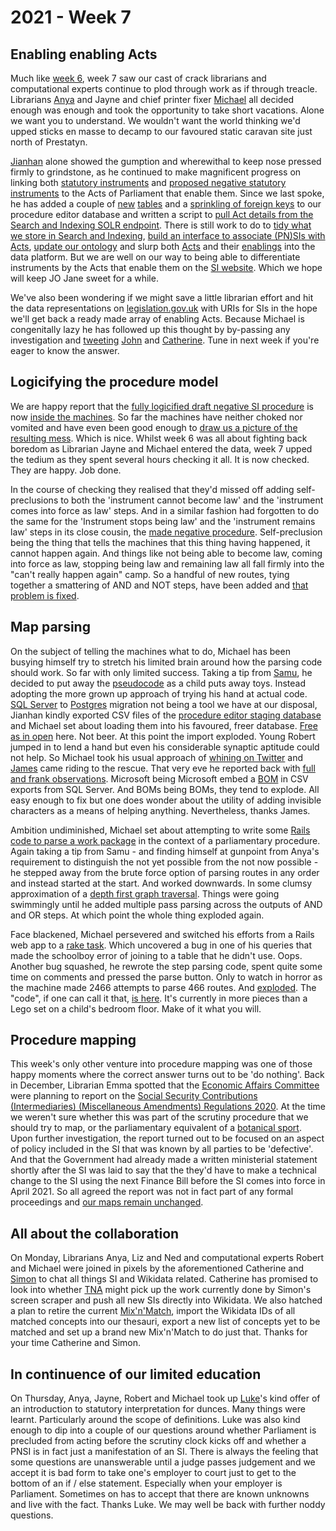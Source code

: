 # 2021 - Week 7

## Enabling enabling Acts

Much like [week 6](https://ukparliament.github.io/ontologies/meta/weeknotes/2021/06/), week 7 saw our cast of crack librarians and computational experts continue to plod through work as if through treacle. Librarians [Anya](https://twitter.com/bitten_) and Jayne and chief printer fixer [Michael](https://twitter.com/fantasticlife) all decided enough was enough and took the opportunity to take short vacations. Alone we want you to understand. We wouldn't want the world thinking we'd upped sticks en masse to decamp to our favoured static caravan site just north of Prestatyn.

[Jianhan](https://twitter.com/jianhanzhu) alone showed the gumption and wherewithal to keep nose pressed firmly to grindstone, as he continued to make magnificent progress on linking both [statutory instruments](https://en.wikipedia.org/wiki/Statutory_instrument_(UK)) and [proposed negative statutory instruments](https://www.parliament.uk/site-information/glossary/proposed-negative-statutory-instrument/) to the Acts of Parliament that enable them. Since we last spoke, he has added a couple of [new](https://trello.com/c/3pfr3hys/83-staging-new-table-enablingact) [tables](https://trello.com/c/zENbz46u/82-staging-new-table-actofparliament) and a [sprinkling of foreign keys](https://trello.com/c/M1H68gxg/84-staging-add-foreign-keys) to our procedure editor database and written a script to [pull Act details from the Search and Indexing SOLR endpoint](https://trello.com/c/cNBQ3vKk/90-staging-import-acts-of-parliament-from-search-and-indexing-solr-to-staging-database). There is still work to do to [tidy what we store in Search and Indexing](https://trello.com/c/YaG2NXxQ/91-which-legislationgovuk-urls-are-we-putting-in-solr), [build an interface to associate (PN)SIs with Acts](https://trello.com/c/xegiulnz/92-staging-procedure-editor-link-a-work-package-to-an-act-or-acts), [update our ontology](https://trello.com/c/kpfT84td/85-staging-ts-ontology-changes) and slurp both [Acts](https://trello.com/c/8E6YQ8mD/88-staging-orchestration-import-acts-of-parliament) and their [enablings](https://trello.com/c/Ov8hlDOr/89-staging-orchestration-import-enabling-acts) into the data platform. But we are well on our way to being able to differentiate instruments by the Acts that enable them on the [SI website](https://statutoryinstruments.parliament.uk/). Which we hope will keep JO Jane sweet for a while.

We've also been wondering if we might save a little librarian effort and hit the data representations on [legislation.gov.uk](https://www.legislation.gov.uk/) with URIs for SIs in the hope we'll get back a ready made array of enabling Acts. Because Michael is congenitally lazy he has followed up this thought by by-passing any investigation and [tweeting](https://twitter.com/fantasticlife/status/1363129509302718466) [John](https://twitter.com/johnlsheridan) and [Catherine](https://twitter.com/CathTabone). Tune in next week if you're eager to know the answer.

## Logicifying the procedure model

We are happy report that the [fully logicified draft negative SI procedure](https://ukparliament.github.io/ontologies/procedure/flowcharts/sis/logic-gates/draft-negative.pdf) is now [inside the machines](https://trello.com/c/FqYcItxC/19-enter-draft-negative-routes-to-staging). So far the machines have neither choked nor vomited and have even been good enough to [draw us a picture of the resulting mess](https://ukparliament.github.io/ontologies/meta/weeknotes/2021/06/draft-negative.png). Which is nice. Whilst week 6 was all about fighting back boredom as Librarian Jayne and Michael entered the data, week 7 upped the tedium as they spent several hours checking it all. It is now checked. They are happy. Job done.

In the course of checking they realised that they'd missed off adding self-preclusions to both the 'instrument cannot become law' and the 'instrument comes into force as law' steps. And in a similar fashion had forgotten to do the same for the 'Instrument stops being law' and the 'instrument remains law' steps in its close cousin, the [made negative procedure](https://ukparliament.github.io/ontologies/procedure/flowcharts/sis/logic-gates/made-negative.pdf). Self-preclusion being the thing that tells the machines that this thing having happened, it cannot happen again. And things like not being able to become law, coming into force as law, stopping being law and remaining law all fall firmly into the "can't really happen again" camp. So a handful of new routes, tying together a smattering of AND and NOT steps, have been added and [that problem is fixed](https://trello.com/c/7LiOASlg/96-add-self-preclusion-to-stops-being-law-in-made-neg).

## Map parsing

On the subject of telling the machines what to do, Michael has been busying himself try to stretch his limited brain around how the parsing code should work. So far with only limited success. Taking a tip from [Samu](https://twitter.com/langsamu), he decided to put away the [pseudocode](https://ukparliament.github.io/ontologies/procedure/flowcharts/meta/parsing/step-types/) as a child puts away toys. Instead adopting the more grown up approach of trying his hand at actual code. [SQL Server](https://en.wikipedia.org/wiki/Microsoft_SQL_Server) to [Postgres](https://en.wikipedia.org/wiki/PostgreSQL) migration not being a tool we have at our disposal, Jianhan kindly exported CSV files of the [procedure editor staging database](https://github.com/ukparliament/ontologies/blob/master/procedure/meta/editor/schema.pdf) and Michael set about loading them into his favoured, freer database. [Free as in open](https://en.wikipedia.org/wiki/Gratis_versus_libre) here. Not beer. At this point the import exploded. Young Robert jumped in to lend a hand but even his considerable synaptic aptitude could not help. So Michael took his usual approach of [whining on Twitter](https://twitter.com/fantasticlife/status/1361313072833527808) and [James](https://twitter.com/jamesjefferies) came riding to the rescue. That very eve he reported back with [full and frank observations](https://twitter.com/jamesjefferies/status/1361426981045346305). Microsoft being Microsoft embed a [BOM](https://en.wikipedia.org/wiki/Byte_order_mark) in CSV exports from SQL Server. And BOMs being BOMs, they tend to explode. All easy enough to fix but one does wonder about the utility of adding invisible characters as a means of helping anything. Nevertheless, thanks James.

Ambition undiminished, Michael set about attempting to write some [Rails code to parse a work package](https://github.com/fantasticlife/procedure/blob/master/app/controllers/work_package_controller.rb#L22) in the context of a parliamentary procedure. Again taking a tip from Samu - and finding himself at gunpoint from Anya's requirement to distinguish the not yet possible from the not now possible - he stepped away from the brute force option of parsing routes in any order and instead started at the start. And worked downwards. In some clumsy approximation of a [depth first graph traversal](https://en.wikipedia.org/wiki/Depth-first_search). Things were going swimmingly until he added multiple pass parsing across the outputs of AND and OR steps. At which point the whole thing exploded again.

Face blackened, Michael persevered and switched his efforts from a Rails web app to a [rake task](https://github.com/fantasticlife/procedure/blob/master/lib/tasks/parse.rake). Which uncovered a bug in one of his queries that made the schoolboy error of joining to a table that he didn't use. Oops. Another bug squashed, he rewrote the step parsing code, spent quite some time on comments and pressed the parse button. Only to watch in horror as the machine made 2466 attempts to parse 466 routes. And [exploded](https://twitter.com/fantasticlife/status/1363080947340611584). The "code", if one can call it that, [is here](https://github.com/fantasticlife/procedure). It's currently in more pieces than a Lego set on a child's bedroom floor. Make of it what you will.

## Procedure mapping

This week's only other venture into procedure mapping was one of those happy moments where the correct answer turns out to be 'do nothing'. Back in December, Librarian Emma spotted that the [Economic Affairs Committee](https://committees.parliament.uk/committee/175/economic-affairs-committee/) were planning to report on the [Social Security Contributions (Intermediaries) (Miscellaneous Amendments) Regulations 2020](https://statutoryinstruments.parliament.uk/timeline/nYBsCLnw/SI-20201220/). At the time we weren't sure whether this was part of the scrutiny procedure that we should try to map, or the parliamentary equivalent of a [botanical sport](https://en.wikipedia.org/wiki/Sport_(botany)). Upon further investigation, the report turned out to be focused on an aspect of policy included in the SI that was known by all parties to be 'defective'. And that the Government had already made a written ministerial statement shortly after the SI was laid to say that the they'd have to make a technical change to the SI using the next Finance Bill before the SI comes into force in April 2021. So all agreed the report was not in fact part of any formal proceedings and [our maps remain unchanged](https://trello.com/c/E8YgOzZL/329-jw-economic-affairs-committee-report).

## All about the collaboration

On Monday, Librarians Anya, Liz and Ned and computational experts Robert and Michael were joined in pixels by the aforementioned Catherine and [Simon](https://twitter.com/Tagishsimon) to chat all things SI and Wikidata related. Catherine has promised to look into whether [TNA](https://www.nationalarchives.gov.uk/) might pick up the work currently done by Simon's screen scraper and push all new SIs directly into Wikidata. We also hatched a plan to retire the current [Mix'n'Match](https://mix-n-match.toolforge.org/#/catalog/1229), import the Wikidata IDs of all matched concepts into our thesauri, export a new list of concepts yet to be matched and set up a brand new Mix'n'Match to do just that. Thanks for your time Catherine and Simon.

## In continuence of our limited education

On Thursday, Anya, Jayne, Robert and Michael took up [Luke](https://twitter.com/Lenorbury)'s kind offer of an introduction to statutory interpretation for dunces. Many things were learnt. Particularly around the scope of definitions. Luke was also kind enough to dip into a couple of our questions around whether Parliament is precluded from acting before the scrutiny clock kicks off and whether a PNSI is in fact just a manifestation of an SI. There is always the feeling that some questions are unanswerable until a judge passes judgement and we accept it is bad form to take one's employer to court just to get to the bottom of an if / else statement. Especially when your employer is Parliament. Sometimes on has to accept that there are known unknowns and live with the fact. Thanks Luke. We may well be back with further noddy questions.